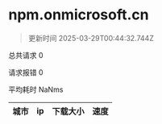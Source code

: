 
  # npm.onmicrosoft.cn

  > 更新时间 2025-03-29T00:44:32.744Z
  
  总共请求 0

  请求报错 0

  平均耗时 NaNms

|城市|ip|下载大小|速度|
|-----|----------|---|---|

  